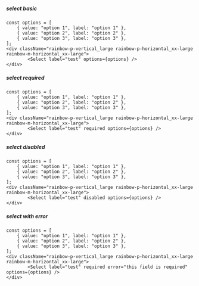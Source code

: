 ##### select basic
    const options = [
        { value: "option 1", label: "option 1" },
        { value: "option 2", label: "option 2" },
        { value: "option 3", label: "option 3" },
    ];
    <div className="rainbow-p-vertical_large rainbow-p-horizontal_xx-large rainbow-m-horizontal_xx-large">
            <Select label="test" options={options} />
    </div>

##### select required
    const options = [
        { value: "option 1", label: "option 1" },
        { value: "option 2", label: "option 2" },
        { value: "option 3", label: "option 3" },
    ];
    <div className="rainbow-p-vertical_large rainbow-p-horizontal_xx-large rainbow-m-horizontal_xx-large">
            <Select label="test" required options={options} />
    </div>

##### select disabled
    const options = [
        { value: "option 1", label: "option 1" },
        { value: "option 2", label: "option 2" },
        { value: "option 3", label: "option 3" },
    ];
    <div className="rainbow-p-vertical_large rainbow-p-horizontal_xx-large rainbow-m-horizontal_xx-large">
            <Select label="test" disabled options={options} />
    </div>

##### select with error
    const options = [
        { value: "option 1", label: "option 1" },
        { value: "option 2", label: "option 2" },
        { value: "option 3", label: "option 3" },
    ];
    <div className="rainbow-p-vertical_large rainbow-p-horizontal_xx-large rainbow-m-horizontal_xx-large">
            <Select label="test" required error="this field is required" options={options} />
    </div>

